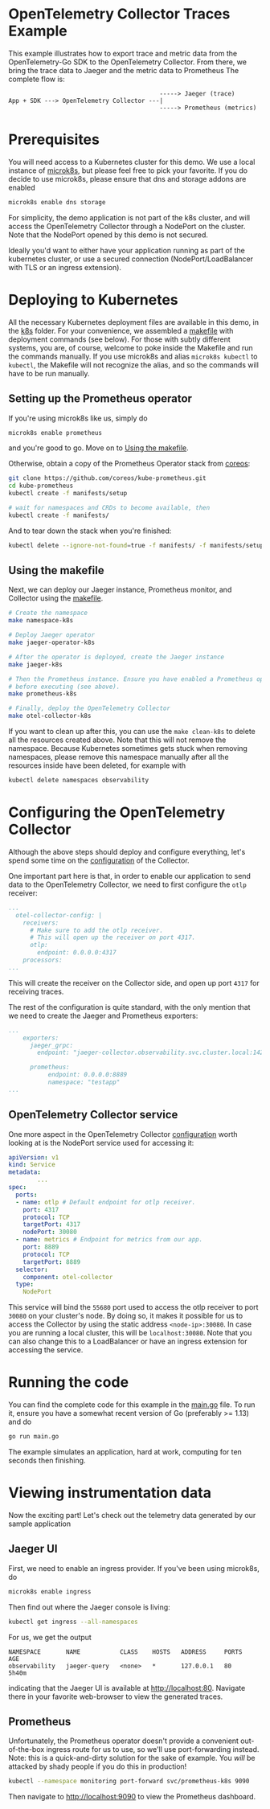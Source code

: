 # OpenTelemetry Collector Traces Example

This example illustrates how to export trace and metric data from the
OpenTelemetry-Go SDK to the OpenTelemetry Collector. From there, we bring the
trace data to Jaeger and the metric data to Prometheus
The complete flow is:

```
                                          -----> Jaeger (trace)
App + SDK ---> OpenTelemetry Collector ---|
                                          -----> Prometheus (metrics)
```

# Prerequisites
You will need access to a Kubernetes cluster for this demo. We use a local
instance of [microk8s](https://microk8s.io/), but please feel free to pick
your favorite. If you do decide to use microk8s, please ensure that dns
and storage addons are enabled

```bash
microk8s enable dns storage
```

For simplicity, the demo application is not part of the k8s cluster, and will
access the OpenTelemetry Collector through a NodePort on the cluster. Note that
the NodePort opened by this demo is not secured.

Ideally you'd want to either have your application running as part of the
kubernetes cluster, or use a secured connection (NodePort/LoadBalancer with TLS
or an ingress extension).

# Deploying to Kubernetes
All the necessary Kubernetes deployment files are available in this demo, in the
[k8s](./k8s) folder. For your convenience, we assembled a [makefile](./Makefile)
with deployment commands (see below). For those with subtly different systems,
you are, of course, welcome to poke inside the Makefile and run the commands
manually. If you use microk8s and alias `microk8s kubectl` to `kubectl`, the
Makefile will not recognize the alias, and so the commands will have to be run
manually.

## Setting up the Prometheus operator
If you're using microk8s like us, simply do
```bash
microk8s enable prometheus
```
and you're good to go. Move on to [Using the makefile](#using-the-makefile).

Otherwise, obtain a copy of the Prometheus Operator stack from
[coreos](https://github.com/coreos/kube-prometheus):
```bash
git clone https://github.com/coreos/kube-prometheus.git
cd kube-prometheus
kubectl create -f manifests/setup

# wait for namespaces and CRDs to become available, then
kubectl create -f manifests/
```

And to tear down the stack when you're finished:
```bash
kubectl delete --ignore-not-found=true -f manifests/ -f manifests/setup
```

## Using the makefile
Next, we can deploy our Jaeger instance, Prometheus monitor, and Collector
using the [makefile](./Makefile).

```bash
# Create the namespace
make namespace-k8s

# Deploy Jaeger operator
make jaeger-operator-k8s

# After the operator is deployed, create the Jaeger instance
make jaeger-k8s

# Then the Prometheus instance. Ensure you have enabled a Prometheus operator
# before executing (see above).
make prometheus-k8s

# Finally, deploy the OpenTelemetry Collector
make otel-collector-k8s
```

If you want to clean up after this, you can use the `make clean-k8s` to delete
all the resources created above. Note that this will not remove the namespace.
Because Kubernetes sometimes gets stuck when removing namespaces, please remove
this namespace manually after all the resources inside have been deleted,
for example with

```bash
kubectl delete namespaces observability
```

# Configuring the OpenTelemetry Collector
Although the above steps should deploy and configure everything, let's spend
some time on the [configuration](./k8s/otel-collector.yaml) of the Collector.

One important part here is that, in order to enable our application to send data
to the OpenTelemetry Collector, we need to first configure the `otlp` receiver:

```yml
...
  otel-collector-config: |
    receivers:
      # Make sure to add the otlp receiver.
      # This will open up the receiver on port 4317.
      otlp:
        endpoint: 0.0.0.0:4317
    processors:
...
```

This will create the receiver on the Collector side, and open up port `4317`
for receiving traces.

The rest of the configuration is quite standard, with the only mention that we
need to create the Jaeger and Prometheus exporters:

```yml
...
    exporters:
      jaeger_grpc:
        endpoint: "jaeger-collector.observability.svc.cluster.local:14250"

      prometheus:
           endpoint: 0.0.0.0:8889
           namespace: "testapp"
...
```

## OpenTelemetry Collector service

One more aspect in the OpenTelemetry Collector [configuration](./k8s/otel-collector.yaml) worth looking at is the NodePort service used for accessing it:
```yaml
apiVersion: v1
kind: Service
metadata:
        ...
spec:
  ports:
  - name: otlp # Default endpoint for otlp receiver.
    port: 4317
    protocol: TCP
    targetPort: 4317
    nodePort: 30080
  - name: metrics # Endpoint for metrics from our app.
    port: 8889
    protocol: TCP
    targetPort: 8889
  selector:
    component: otel-collector
  type:
    NodePort
```

This service will bind the `55680` port used to access the otlp receiver to port `30080` on your cluster's node. By doing so, it makes it possible for us to access the Collector by using the static address `<node-ip>:30080`. In case you are running a local cluster, this will be `localhost:30080`. Note that you can also change this to a LoadBalancer or have an ingress extension for accessing the service.


# Running the code
You can find the complete code for this example in the [main.go](./main.go)
file. To run it, ensure you have a somewhat recent version of Go (preferably >=
1.13) and do

```bash
go run main.go
```

The example simulates an application, hard at work, computing for ten seconds
then finishing.

# Viewing instrumentation data
Now the exciting part! Let's check out the telemetry data generated by our
sample application

## Jaeger UI
First, we need to enable an ingress provider. If you've been using microk8s,
do

```bash
microk8s enable ingress
```

Then find out where the Jaeger console is living:
```bash
kubectl get ingress --all-namespaces
```

For us, we get the output
```
NAMESPACE       NAME           CLASS    HOSTS   ADDRESS     PORTS   AGE
observability   jaeger-query   <none>   *       127.0.0.1   80      5h40m
```
indicating that the Jaeger UI is available at
[http://localhost:80](http://localhost:80). Navigate there in your favorite
web-browser to view the generated traces.

## Prometheus
Unfortunately, the Prometheus operator doesn't provide a convenient
out-of-the-box ingress route for us to use, so we'll use port-forwarding
instead. Note: this is a quick-and-dirty solution for the sake of example.
You *will* be attacked by shady people if you do this in production!

```bash
kubectl --namespace monitoring port-forward svc/prometheus-k8s 9090
```

Then navigate to [http://localhost:9090](http://localhost:9090) to view
the Prometheus dashboard.
